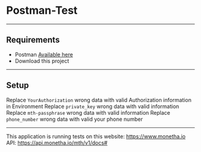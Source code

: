 # Postman-Test
-------------------------------------------------

Requirements
------------

- Postman [Available here](https://www.getpostman.com/downloads/)
- Download this project


--------------------------

Setup
------------
Replace ```YourAuthorization``` wrong data with valid Authorization information in Environment
Replace ```private_key``` wrong data with valid information
Replace ```mth-passphrase``` wrong data with valid information
Replace ```phone_number``` wrong data with valid your phone number

--------------------------



This application is running tests on this website: https://www.monetha.io
API: https://api.monetha.io/mth/v1/docs#
